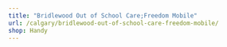 ```yaml
---
title: "Bridlewood Out of School Care;Freedom Mobile"
url: /calgary/bridlewood-out-of-school-care-freedom-mobile/
shop: Handy
---
```

